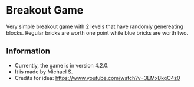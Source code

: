 # Breakout Game
Very simple breakout game with 2 levels that have randomly genereating blocks.
Regular bricks are worth one point while blue bricks are worth two.

## Information
- Currently, the game is in version 4.2.0.
- It is made by Michael S.
- Credits for idea: https://www.youtube.com/watch?v=3EMxBkqC4z0